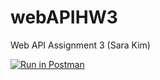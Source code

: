 # webAPIHW3
Web API Assignment 3 (Sara Kim)

[![Run in Postman](https://run.pstmn.io/button.svg)](https://app.getpostman.com/run-collection/1806ae30659f436f2c1e)
